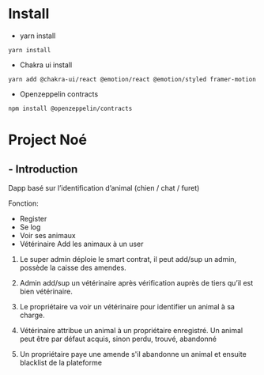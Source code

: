 # Install

- yarn install

```
yarn install
```

- Chakra ui install

```
yarn add @chakra-ui/react @emotion/react @emotion/styled framer-motion

```

- Openzeppelin contracts

```
npm install @openzeppelin/contracts
```

# Project Noé

## - Introduction

Dapp basé sur l’identification d’animal (chien / chat / furet)

Fonction:

- Register
- Se log
- Voir ses animaux
- Vétérinaire Add les animaux à un user

1. Le super admin déploie le smart contrat, il peut add/sup un admin, possède la caisse des amendes.

2. Admin add/sup un vétérinaire après vérification auprès de tiers qu’il est bien vétérinaire.

3. Le propriétaire va voir un vétérinaire pour identifier un animal à sa charge.

4. Vétérinaire attribue un animal à un propriétaire enregistré.
   Un animal peut être par défaut acquis, sinon perdu, trouvé, abandonné

5. Un propriétaire paye une amende s'il abandonne un animal et ensuite blacklist de la plateforme
